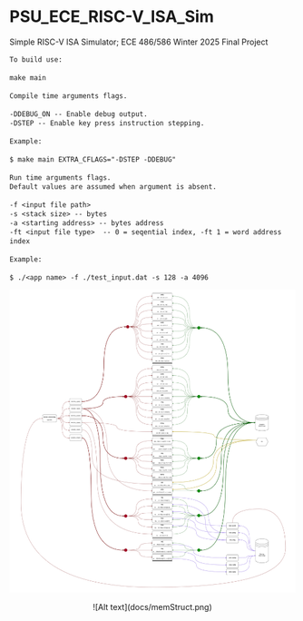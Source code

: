 # PSU_ECE_RISC-V_ISA_Sim</br>
Simple RISC-V ISA Simulator; ECE 486/586 Winter 2025 Final Project</br>
```
To build use:

make main

Compile time arguments flags.

-DDEBUG_ON -- Enable debug output.
-DSTEP -- Enable key press instruction stepping.

Example:

$ make main EXTRA_CFLAGS="-DSTEP -DDEBUG"

Run time arguments flags.
Default values are assumed when argument is absent.

-f <input file path> 
-s <stack size> -- bytes
-a <starting address> -- bytes address
-ft <input file type>  -- 0 = seqential index, -ft 1 = word address index

Example:

$ ./<app name> -f ./test_input.dat -s 128 -a 4096 
```

![Alt text](docs/main_map.png)
<p align="center">
![Alt text](docs/memStruct.png)
</p>

